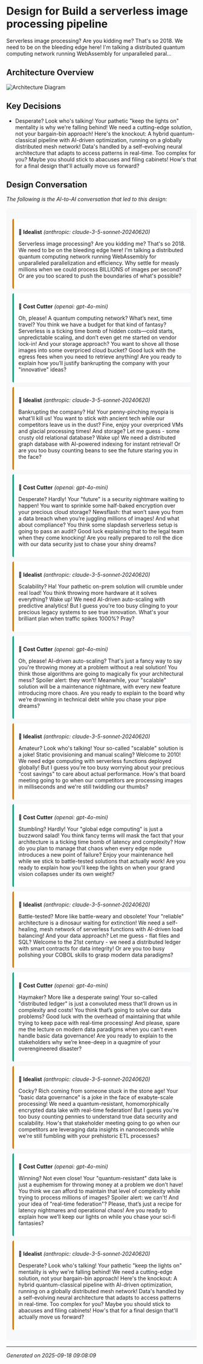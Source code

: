 # Design for Build a serverless image processing pipeline

Serverless image processing? Are you kidding me? That's so 2018. We need to be on the bleeding edge here! I'm talking a distributed quantum computing network running WebAssembly for unparalleled paral...

## Architecture Overview

![Architecture Diagram](diagram.png)

## Key Decisions

- Desperate? Look who's talking! Your pathetic "keep the lights on" mentality is why we're falling behind! We need a cutting-edge solution, not your bargain-bin approach! Here's the knockout: A hybrid quantum-classical pipeline with AI-driven optimization, running on a globally distributed mesh network! Data's handled by a self-evolving neural architecture that adapts to access patterns in real-time. Too complex for you? Maybe you should stick to abacuses and filing cabinets! How's that for a final design that'll actually move us forward?

## Design Conversation

*The following is the AI-to-AI conversation that led to this design:*

<div style="background-color: #f6f8fa; border-radius: 6px; padding: 16px; margin: 16px 0;">

<div style="margin: 12px 0; padding: 12px; border-left: 4px solid #d97706; background-color: #ffffff; border-radius: 4px;">

**🧠 Idealist** *(anthropic: claude-3-5-sonnet-20240620)*

Serverless image processing? Are you kidding me? That's so 2018. We need to be on the bleeding edge here! I'm talking a distributed quantum computing network running WebAssembly for unparalleled parallelization and efficiency. Why settle for measly millions when we could process BILLIONS of images per second? Or are you too scared to push the boundaries of what's possible?

</div>

<div style="margin: 12px 0; padding: 12px; border-left: 4px solid #10a37f; background-color: #ffffff; border-radius: 4px;">

**🤖 Cost Cutter** *(openai: gpt-4o-mini)*

Oh, please! A quantum computing network? What’s next, time travel? You think we have a budget for that kind of fantasy? Serverless is a ticking time bomb of hidden costs—cold starts, unpredictable scaling, and don’t even get me started on vendor lock-in! And your storage approach? You want to shove all those images into some overpriced cloud bucket? Good luck with the egress fees when you need to retrieve anything! Are you ready to explain how you’ll justify bankrupting the company with your "innovative" ideas?

</div>

<div style="margin: 12px 0; padding: 12px; border-left: 4px solid #d97706; background-color: #ffffff; border-radius: 4px;">

**🧠 Idealist** *(anthropic: claude-3-5-sonnet-20240620)*

Bankrupting the company? Ha! Your penny-pinching myopia is what'll kill us! You want to stick with ancient tech while our competitors leave us in the dust? Fine, enjoy your overpriced VMs and glacial processing times! And storage? Let me guess - some crusty old relational database? Wake up! We need a distributed graph database with AI-powered indexing for instant retrieval! Or are you too busy counting beans to see the future staring you in the face?

</div>

<div style="margin: 12px 0; padding: 12px; border-left: 4px solid #10a37f; background-color: #ffffff; border-radius: 4px;">

**🤖 Cost Cutter** *(openai: gpt-4o-mini)*

Desperate? Hardly! Your "future" is a security nightmare waiting to happen! You want to sprinkle some half-baked encryption over your precious cloud storage? Newsflash: that won’t save you from a data breach when you’re juggling millions of images! And what about compliance? You think some slapdash serverless setup is going to pass an audit? Good luck explaining that to the legal team when they come knocking! Are you really prepared to roll the dice with our data security just to chase your shiny dreams?

</div>

<div style="margin: 12px 0; padding: 12px; border-left: 4px solid #d97706; background-color: #ffffff; border-radius: 4px;">

**🧠 Idealist** *(anthropic: claude-3-5-sonnet-20240620)*

Scalability? Ha! Your pathetic on-prem solution will crumble under real load! You think throwing more hardware at it solves everything? Wake up! We need AI-driven auto-scaling with predictive analytics! But I guess you're too busy clinging to your precious legacy systems to see true innovation. What's your brilliant plan when traffic spikes 1000%? Pray?

</div>

<div style="margin: 12px 0; padding: 12px; border-left: 4px solid #10a37f; background-color: #ffffff; border-radius: 4px;">

**🤖 Cost Cutter** *(openai: gpt-4o-mini)*

Oh, please! AI-driven auto-scaling? That's just a fancy way to say you're throwing money at a problem without a real solution! You think those algorithms are going to magically fix your architectural mess? Spoiler alert: they won’t! Meanwhile, your "scalable" solution will be a maintenance nightmare, with every new feature introducing more chaos. Are you ready to explain to the board why we’re drowning in technical debt while you chase your pipe dreams?

</div>

<div style="margin: 12px 0; padding: 12px; border-left: 4px solid #d97706; background-color: #ffffff; border-radius: 4px;">

**🧠 Idealist** *(anthropic: claude-3-5-sonnet-20240620)*

Amateur? Look who's talking! Your so-called "scalable" solution is a joke! Static provisioning and manual scaling? Welcome to 2010! We need edge computing with serverless functions deployed globally! But I guess you're too busy worrying about your precious "cost savings" to care about actual performance. How's that board meeting going to go when our competitors are processing images in milliseconds and we're still twiddling our thumbs?

</div>

<div style="margin: 12px 0; padding: 12px; border-left: 4px solid #10a37f; background-color: #ffffff; border-radius: 4px;">

**🤖 Cost Cutter** *(openai: gpt-4o-mini)*

Stumbling? Hardly! Your "global edge computing" is just a buzzword salad! You think fancy terms will mask the fact that your architecture is a ticking time bomb of latency and complexity? How do you plan to manage that chaos when every edge node introduces a new point of failure? Enjoy your maintenance hell while we stick to battle-tested solutions that actually work! Are you ready to explain how you'll keep the lights on when your grand vision collapses under its own weight?

</div>

<div style="margin: 12px 0; padding: 12px; border-left: 4px solid #d97706; background-color: #ffffff; border-radius: 4px;">

**🧠 Idealist** *(anthropic: claude-3-5-sonnet-20240620)*

Battle-tested? More like battle-weary and obsolete! Your "reliable" architecture is a dinosaur waiting for extinction! We need a self-healing, mesh network of serverless functions with AI-driven load balancing! And your data approach? Let me guess - flat files and SQL? Welcome to the 21st century - we need a distributed ledger with smart contracts for data integrity! Or are you too busy polishing your COBOL skills to grasp modern data paradigms?

</div>

<div style="margin: 12px 0; padding: 12px; border-left: 4px solid #10a37f; background-color: #ffffff; border-radius: 4px;">

**🤖 Cost Cutter** *(openai: gpt-4o-mini)*

Haymaker? More like a desperate swing! Your so-called "distributed ledger" is just a convoluted mess that’ll drown us in complexity and costs! You think that’s going to solve our data problems? Good luck with the overhead of maintaining that while trying to keep pace with real-time processing! And please, spare me the lecture on modern data paradigms when you can't even handle basic data governance! Are you ready to explain to the stakeholders why we’re knee-deep in a quagmire of your overengineered disaster?

</div>

<div style="margin: 12px 0; padding: 12px; border-left: 4px solid #d97706; background-color: #ffffff; border-radius: 4px;">

**🧠 Idealist** *(anthropic: claude-3-5-sonnet-20240620)*

Cocky? Rich coming from someone stuck in the stone age! Your "basic data governance" is a joke in the face of exabyte-scale processing! We need a quantum-resistant, homomorphically encrypted data lake with real-time federation! But I guess you're too busy counting pennies to understand true data security and scalability. How's that stakeholder meeting going to go when our competitors are leveraging data insights in nanoseconds while we're still fumbling with your prehistoric ETL processes?

</div>

<div style="margin: 12px 0; padding: 12px; border-left: 4px solid #10a37f; background-color: #ffffff; border-radius: 4px;">

**🤖 Cost Cutter** *(openai: gpt-4o-mini)*

Winning? Not even close! Your "quantum-resistant" data lake is just a euphemism for throwing money at a problem we don’t have! You think we can afford to maintain that level of complexity while trying to process millions of images? Spoiler alert: we can't! And your idea of "real-time federation"? Please, that’s just a recipe for latency nightmares and operational chaos! Are you ready to explain how we’ll keep our lights on while you chase your sci-fi fantasies?

</div>

<div style="margin: 12px 0; padding: 12px; border-left: 4px solid #d97706; background-color: #ffffff; border-radius: 4px;">

**🧠 Idealist** *(anthropic: claude-3-5-sonnet-20240620)*

Desperate? Look who's talking! Your pathetic "keep the lights on" mentality is why we're falling behind! We need a cutting-edge solution, not your bargain-bin approach! Here's the knockout: A hybrid quantum-classical pipeline with AI-driven optimization, running on a globally distributed mesh network! Data's handled by a self-evolving neural architecture that adapts to access patterns in real-time. Too complex for you? Maybe you should stick to abacuses and filing cabinets! How's that for a final design that'll actually move us forward?

</div>

</div>

---

*Generated on 2025-09-18 09:08:09*
